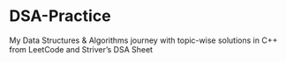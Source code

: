 # DSA-Practice
My Data Structures &amp; Algorithms journey with topic-wise solutions in C++ from LeetCode and Striver’s DSA Sheet
